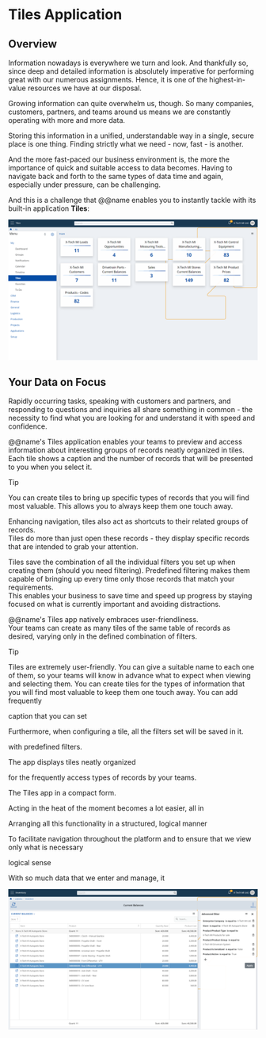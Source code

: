 # Tiles Application

## Overview

Information nowadays is everywhere we turn and look. 
And thankfully so, since deep and detailed information is absolutely imperative for performing great with our numerous assignments. 
Hence, it is one of the highest-in-value resources we have at our disposal.  

Growing information can quite overwhelm us, though. 
So many companies, customers, partners, and teams around us means we are constantly operating with more and more data.  

Storing this information in a unified, understandable way in a single, secure place is one thing. 
Finding strictly what we need - now, fast - is another.  

And the more fast-paced our business environment is, the more the importance of quick and suitable access to data becomes. 
Having to navigate back and forth to the same types of data time and again, especially under pressure, can be challenging.  

And this is a challenge that @@name enables you to instantly tackle with its built-in application **Tiles**:  

![Tiles](Tiles-erp-net-image-2023-08-24.png)  

## Your Data on Focus

Rapidly occurring tasks, speaking with customers and partners, and responding to questions and inquiries all share something in common - the necessity to find what you are looking for and understand it with speed and confidence.  

@@name's Tiles application enables your teams to preview and access information about interesting groups of records neatly organized in tiles. 
Each tile shows a caption and the number of records that will be presented to you when you select it.  

> [!TIP]  
> You can create tiles to bring up specific types of records that you will find most valuable.
> This allows you to always keep them one touch away.  

Enhancing navigation, tiles also act as shortcuts to their related groups of records.  
Tiles do more than just open these records - they display specific records that are intended to grab your attention.  

Tiles save the combination of all the individual filters you set up when creating them (should you need filtering). 
Predefined filtering makes them capable of bringing up every time only those records that match your requirements.  
This enables your business to save time and speed up progress by staying focused on what is currently important and avoiding distractions.  

@@name's Tiles app natively embraces user-friendliness.  
Your teams can create as many tiles of the same table of records as desired, varying only in the defined combination of filters.  


> [!TIP]  
> Tiles are extremely user-friendly.
> You can give a suitable name to each one of them, so your teams will know in advance what to expect when viewing and selecting them. 
> You can create tiles for the types of information that you will find most valuable to keep them one touch away.
> You can add frequently 


caption that you can set 


Furthermore, when configuring a tile, all the filters set will be saved in it.  

with predefined filters.  





The app displays tiles neatly organized 

for the frequently access types of records by your teams.  

The Tiles app   in a compact form.  




Acting in the heat of the moment becomes a lot easier, all in 




Arranging all this functionality in a structured, logical manner

To facilitate navigation throughout the platform and to ensure that we view only what is necessary 

logical sense

With so much data that we enter and manage, it 

![Tiles - Navigator with Filters Applied](Tiles-erp-net-navigator-filters-applied-2023-08-24.png)  


